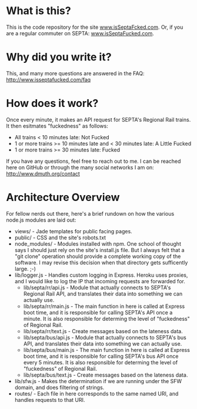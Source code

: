 
What is this?
=============

This is the code repository for the site www.isSeptaFcked.com.  Or, if you 
are a regular commuter on SEPTA: www.isSeptaFucked.com.


Why did you write it?
=====================

This, and many more questions are answered in the FAQ: http://www.isseptafucked.com/faq


How does it work?
=================

Once every minute, it makes an API request for SEPTA's Regional Rail trains.  
	It then esitmates "fuckedness" as follows:

- All trains < 10 minutes late: Not Fucked
- 1 or more trains >= 10 minutes late and < 30 minutes late: A Little Fucked
- 1 or more trains >= 30 minutes late: Fucked


If you have any questions, feel free to reach out to me. I can be reached 
here on GitHub or through the many social networks I am on: http://www.dmuth.org/contact


Architecture Overview
=====================

For fellow nerds out there, here's a brief rundown on how the various 
	node.js modules are laid out:

- views/ - Jade templates for public facing pages.
- public/ - CSS and the site's robots.txt
- node_modules/ - Modules installed with npm.  One school of thought says 
	I should just rely on the site's install.js file.  But I always felt 
	that a "git clone" operation should provide a complete working copy 
	of the software.  I may revise this decision when that directory 
	gets sufficently large. ;-)
- lib/logger.js - Handles custom logging in Express.  Heroku uses proxies, 
	and I would like to log the IP that incoming requests are forwarded for.
	- lib/septa/rr/api.js - Module that actually connects to SEPTA's Regional Rail API, and translates 
	their data into something we can actually use.
	- lib/septa/rr/main.js - The main function in here is called at Express boot time,
	and it is responsible for calling SEPTA's API once a minute.
	It is also responsible for determing the level of "fuckedness" of Regional Rail. 
	- lib/septa/rr/text.js - Create messages based on the lateness data.
	- lib/septa/bus/api.js - Module that actually connects to SEPTA's bus API, and translates 
	their data into something we can actually use.
	- lib/septa/bus/main.js - The main function in here is called at Express boot time,
	and it is responsible for calling SEPTA's bus API once every 5 minutes.
	It is also responsible for determing the level of "fuckedness" of Regional Rail. 
	- lib/septa/bus/text.js - Create messages based on the lateness data.
- lib/sfw.js - Makes the determination if we are running under the SFW 
	domain, and does filtering of strings.
- routes/ - Each file in here corresponds to the same named URI, and handles requests to that URI.



